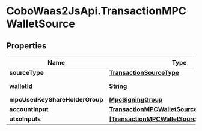 # CoboWaas2JsApi.TransactionMPCWalletSource

## Properties

Name | Type | Description | Notes
------------ | ------------- | ------------- | -------------
**sourceType** | [**TransactionSourceType**](TransactionSourceType.md) |  | 
**walletId** | **String** | The wallet ID. | 
**mpcUsedKeyShareHolderGroup** | [**MpcSigningGroup**](MpcSigningGroup.md) |  | [optional] 
**accountInput** | [**TransactionMPCWalletSourceAccountInput**](TransactionMPCWalletSourceAccountInput.md) |  | [optional] 
**utxoInputs** | [**[TransactionMPCWalletSourceUtxoInputsInner]**](TransactionMPCWalletSourceUtxoInputsInner.md) |  | [optional] 


